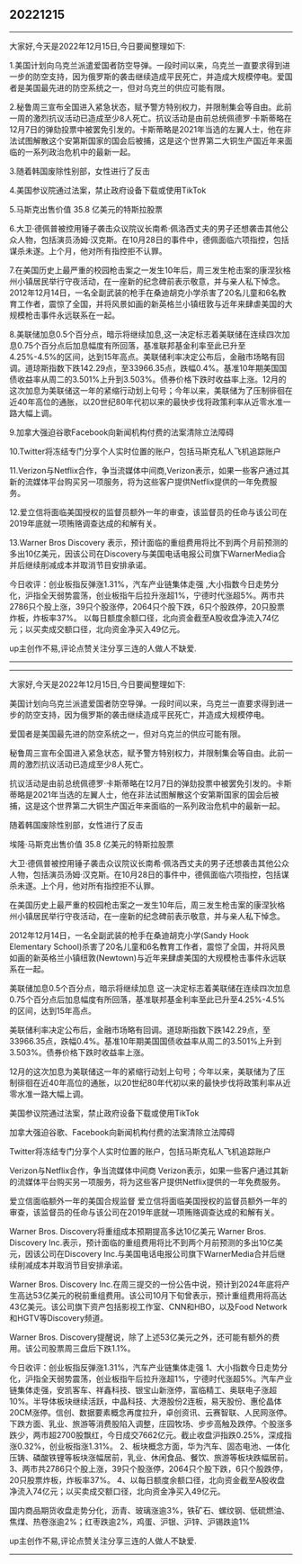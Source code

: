 ## 20221215

---

大家好,今天是2022年12月15日,今日要闻整理如下:

1.美国计划向乌克兰派遣爱国者防空导弹。一段时间以来，乌克兰一直要求得到进一步的防空支持，因为俄罗斯的袭击继续造成平民死亡，并造成大规模停电。爱国者是美国最先进的防空系统之一，但对乌克兰的供应可能有限。

2.秘鲁周三宣布全国进入紧急状态，赋予警方特别权力，并限制集会等自由。此前一周的激烈抗议活动已造成至少8人死亡。抗议活动是由前总统佩德罗·卡斯蒂略在12月7日的弹劾投票中被罢免引发的。卡斯蒂略是2021年当选的左翼人士，他在非法试图解散这个安第斯国家的国会后被捕，这是这个世界第二大铜生产国近年来面临的一系列政治危机中的最新一起。

3.随着韩国废除性别部，女性进行了反击

4.美国参议院通过法案，禁止政府设备下载或使用TikTok

5.马斯克出售价值 35.8 亿美元的特斯拉股票

6.大卫·德佩普被控用锤子袭击众议院议长南希·佩洛西丈夫的男子还想袭击其他公众人物，包括演员汤姆·汉克斯。在10月28日的事件中，德佩面临六项指控，包括谋杀未遂。上个月，他对所有指控拒不认罪。

7.在美国历史上最严重的校园枪击案之一发生10年后，周三发生枪击案的康涅狄格州小镇居民举行守夜活动，在一座新的纪念碑前表示敬意，并与亲人私下悼念。2012年12月14日，一名全副武装的枪手在桑迪胡克小学杀害了20名儿童和6名教育工作者，震惊了全国，并将风景如画的新英格兰小镇纽敦与近年来肆虐美国的大规模枪击事件永远联系在一起。


8.美联储加息0.5个百分点，暗示将继续加息,这一决定标志着美联储在连续四次加息0.75个百分点后加息幅度有所回落，基准联邦基金利率至此已升至4.25%-4.5%的区间，达到15年高点。美联储利率决定公布后，金融市场略有回调。道琼斯指数下跌142.29点，至33966.35点，跌幅0.4%。基准10年期美国国债收益率从周二的3.501%上升到3.503%。债券价格下跌时收益率上涨。12月的这次加息为美联储这一年的紧缩行动划上句号；今年以来，美联储为了压制徘徊在近40年高位的通胀，以20世纪80年代初以来的最快步伐将政策利率从近零水准一路大幅上调。


9.加拿大强迫谷歌Facebook向新闻机构付费的法案清除立法障碍

10.Twitter将冻结专门分享个人实时位置的账户，包括马斯克私人飞机追踪账户

11.Verizon与Netflix合作，争当流媒体中间商,Verizon表示，如果一些客户通过其新的流媒体平台购买另一项服务，将为这些客户提供Netflix提供的一年免费服务。

12.爱立信将面临美国授权的监督员额外一年的审查，该监督员的任命与该公司在2019年底就一项贿赂调查达成的和解有关。

13.Warner Bros Discovery 表示，预计面临的重组费用将比不到两个月前预测的多出10亿美元，因该公司在Discovery与美国电话电报公司旗下WarnerMedia合并后继续削减成本并取消节目安排承诺。

今日收评：创业板指反弹涨1.31%，汽车产业链集体走强 ,大小指数今日走势分化，沪指全天弱势震荡，创业板指午后拉升涨超1%，宁德时代涨超5%。两市共2786只个股上涨，39只个股涨停，2064只个股下跌，6只个股跌停，20只股票炸板，炸板率37%。 以每日额度余额口径，北向资金截至A股收盘净流入74亿元；以买卖成交额口径，北向资金净买入49亿元。

up主创作不易,评论点赞关注分享三连的人做人不缺爱.

---


---

大家好,今天是2022年12月15日,今日要闻整理如下:

美国计划向乌克兰派遣爱国者防空导弹。一段时间以来，乌克兰一直要求得到进一步的防空支持，因为俄罗斯的袭击继续造成平民死亡，并造成大规模停电。

爱国者是美国最先进的防空系统之一，但对乌克兰的供应可能有限。

秘鲁周三宣布全国进入紧急状态，赋予警方特别权力，并限制集会等自由。此前一周的激烈抗议活动已造成至少8人死亡。

抗议活动是由前总统佩德罗·卡斯蒂略在12月7日的弹劾投票中被罢免引发的。卡斯蒂略是2021年当选的左翼人士，他在非法试图解散这个安第斯国家的国会后被捕，这是这个世界第二大铜生产国近年来面临的一系列政治危机中的最新一起。


随着韩国废除性别部，女性进行了反击

埃隆·马斯克出售价值 35.8 亿美元的特斯拉股票

大卫·德佩普被控用锤子袭击众议院议长南希·佩洛西丈夫的男子还想袭击其他公众人物，包括演员汤姆·汉克斯。在10月28日的事件中，德佩面临六项指控，包括谋杀未遂。上个月，他对所有指控拒不认罪。

在美国历史上最严重的校园枪击案之一发生10年后，周三发生枪击案的康涅狄格州小镇居民举行守夜活动，在一座新的纪念碑前表示敬意，并与亲人私下悼念。

2012年12月14日，一名全副武装的枪手在桑迪胡克小学(Sandy Hook Elementary School)杀害了20名儿童和6名教育工作者，震惊了全国，并将风景如画的新英格兰小镇纽敦(Newtown)与近年来肆虐美国的大规模枪击事件永远联系在一起。




美联储加息0.5个百分点，暗示将继续加息
这一决定标志着美联储在连续四次加息0.75个百分点后加息幅度有所回落，基准联邦基金利率至此已升至4.25%-4.5%的区间，达到15年高点。

美联储利率决定公布后，金融市场略有回调。道琼斯指数下跌142.29点，至33966.35点，跌幅0.4%。基准10年期美国国债收益率从周二的3.501%上升到3.503%。债券价格下跌时收益率上涨。

12月的这次加息为美联储这一年的紧缩行动划上句号；今年以来，美联储为了压制徘徊在近40年高位的通胀，以20世纪80年代初以来的最快步伐将政策利率从近零水准一路大幅上调。




美国参议院通过法案，禁止政府设备下载或使用TikTok

加拿大强迫谷歌、Facebook向新闻机构付费的法案清除立法障碍

Twitter将冻结专门分享个人实时位置的账户，包括马斯克私人飞机追踪账户

Verizon与Netflix合作，争当流媒体中间商
Verizon表示，如果一些客户通过其新的流媒体平台购买另一项服务，将为这些客户提供Netflix提供的一年免费服务。

爱立信面临额外一年的美国合规监督
爱立信将面临美国授权的监督员额外一年的审查，该监督员的任命与该公司在2019年底就一项贿赂调查达成的和解有关。

Warner Bros. Discovery将重组成本预期提高多达10亿美元
Warner Bros. Discovery Inc.表示，预计面临的重组费用将比不到两个月前预测的多出10亿美元，因该公司在Discovery Inc.与美国电话电报公司旗下WarnerMedia合并后继续削减成本并取消节目安排承诺。

Warner Bros. Discovery Inc.在周三提交的一份公告中说，预计到2024年底将产生高达53亿美元的税前重组费用。该公司10月下旬曾表示，预计重组费用将高达43亿美元。该公司旗下资产包括影视工作室、CNN和HBO，以及Food Network和HGTV等Discovery频道。

Warner Bros. Discovery提醒说，除了上述53亿美元之外，还可能有额外的费用。该公司股票周三盘后下跌1.1%。


今日收评：创业板指反弹涨1.31%，汽车产业链集体走强 1、大小指数今日走势分化，沪指全天弱势震荡，创业板指午后拉升涨超1%，宁德时代涨超5%。汽车产业链集体走强，安凯客车、祥鑫科技、银宝山新涨停，富临精工、奥联电子涨超10%。半导体板块继续活跃，中晶科技、大港股份2连板，易天股份、惠伦晶体20CM涨停。信创、数据要素概念再度拉升，卓创资讯、云赛智联、人民网涨停。下跌方面、乳业、旅游等消费股陷入调整，庄园牧场、步步高触及跌停。个股涨多跌少，两市超2700股飘红，今日成交7662亿元。截止收盘沪指跌0.25%，深成指涨0.32%，创业板指涨1.31%。 2、板块概念方面，华为汽车、固态电池、一体化压铸、磷酸铁锂等板块涨幅居前，乳业、休闲食品、餐饮、旅游等板块跌幅居前。 3、两市共2786只个股上涨，39只个股涨停，2064只个股下跌，6只个股跌停，20只股票炸板，炸板率37%。 4、以每日额度余额口径，北向资金截至A股收盘净流入74亿元；以买卖成交额口径，北向资金净买入49亿元。

国内商品期货收盘走势分化，沥青、玻璃涨逾3%，铁矿石、螺纹钢、低硫燃油、焦煤、热卷涨逾2%；红枣跌逾2%，鸡蛋、沪银、沪锌、沪锡跌逾1%



up主创作不易,评论点赞关注分享三连的人做人不缺爱.

----